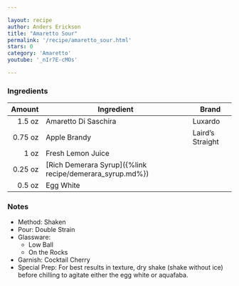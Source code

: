 ```yaml
---

layout: recipe
author: Anders Erickson
title: "Amaretto Sour"
permalink: '/recipe/amaretto_sour.html'
stars: 0
category: 'Amaretto'
youtube: '_nIr7E-cMOs'

---
```


### Ingredients

| Amount  | Ingredient                                               | Brand            |
| ------: | -------------------------------------------------------- | ---------------- |
|  1.5 oz | Amaretto Di Saschira                                     | Luxardo          |
| 0.75 oz |  Apple Brandy                                            | Laird’s Straight |
|    1 oz | Fresh Lemon Juice                                        |                  |
| 0.25 oz | [Rich Demerara Syrup]({%link recipe/demerara_syrup.md%}) |                  |
|  0.5 oz | Egg White                                                |                  |



### Notes

- Method: Shaken
- Pour: Double Strain
- Glassware: 
    - Low Ball
    - On the Rocks
- Garnish: Cocktail Cherry
- Special Prep: For best results in texture, dry shake (shake without ice) before chilling to agitate either the egg white or aquafaba.

